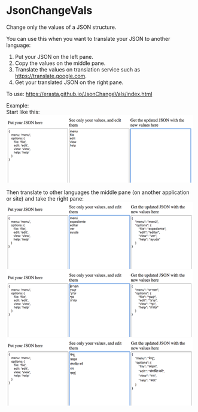 # JsonChangeVals
Change only the values of a JSON structure.

You can use this when you want to translate your JSON to another language:
1. Put your JSON on the left pane.
2. Copy the values on the middle pane.
3. Translate the values on translation service such as https://translate.google.com.
4. Get your translated JSON on the right pane.

To use: <a href="https://erasta.github.io/JsonChangeVals/index.html">https://erasta.github.io/JsonChangeVals/index.html</a>

Example:<br>
Start like this:<br>
<img width='500' src='./img/trans.0.eng.png'/>

Then translate to other languages the middle pane (on another application or site) and take the right pane:<br>
<img width='500' src='./img/trans.1.spa.png'/><br>
<img width='500' src='./img/trans.2.heb.png'/><br>
<img width='500' src='./img/trans.3.hnd.png'/><br>


